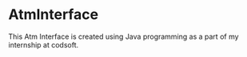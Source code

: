 # AtmInterface
This Atm Interface is created using Java programming as a part of my internship at codsoft.

